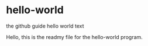 # hello-world
the github guide hello world text

Hello, this is the readmy file for the hello-world program.
